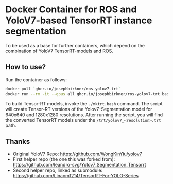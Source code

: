 # Docker Container for ROS and YoloV7-based TensorRT instance segmentation

To be used as a base for further containers, which depend on the combination
of YoloV7 TensorRT-models and ROS.

## How to use?

Run the container as follows:

```bash
docker pull `ghcr.io/josephbirkner/ros-yolov7-trt`
docker run --rm -it --gpus all ghcr.io/josephbirkner/ros-yolov7-trt bash
```

To build Tensor-RT models, invoke the `./mktrt.bash` command.
The script will create Tensor-RT versions of the Yolov7-Segmentation model
for 640x640 and 1280x1280 resolutions. After running the script, you will
find the converted TensorRT models under the `/trt/yolov7_<resolution>.trt` path.

## Thanks

- Original YoloV7 Repo: https://github.com/WongKinYiu/yolov7
- First helper repo (the one this was forked from): https://github.com/leandro-svg/Yolov7_Segmentation_Tensorrt
- Second helper repo, linked as submodule: https://github.com/Linaom1214/TensorRT-For-YOLO-Series

